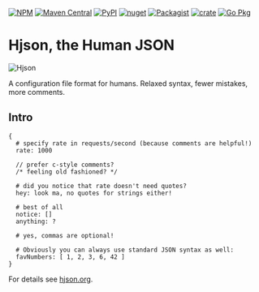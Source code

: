 [![NPM](https://img.shields.io/npm/v/hjson.svg?style=flat-square)](http://www.npmjs.com/package/hjson)
[![Maven Central](https://img.shields.io/maven-central/v/org.hjson/hjson.svg?style=flat-square)](http://search.maven.org/#search&#124;ga&#124;1&#124;g%3A%22org.hjson%22%20a%3A%22hjson%22)
[![PyPI](https://img.shields.io/pypi/v/hjson.svg?style=flat-square)](https://pypi.python.org/pypi/hjson)
[![nuget](https://img.shields.io/nuget/v/Hjson.svg?style=flat-square)](https://www.nuget.org/packages/Hjson/)
[![Packagist](https://img.shields.io/packagist/v/laktak/hjson.svg?style=flat-square)](https://packagist.org/packages/laktak/hjson)
[![crate](https://img.shields.io/crates/v/serde-hjson.svg)](https://crates.io/crates/serde-hjson)
[![Go Pkg](https://img.shields.io/github/release/hjson/hjson-go.svg?style=flat-square&label=go-pkg)](https://github.com/hjson/hjson-go/releases)

# Hjson, the Human JSON

![Hjson](http://hjson.org/icon/hjson-xs.png)

A configuration file format for humans. Relaxed syntax, fewer mistakes, more comments.

## Intro

```
{
  # specify rate in requests/second (because comments are helpful!)
  rate: 1000

  // prefer c-style comments?
  /* feeling old fashioned? */

  # did you notice that rate doesn't need quotes?
  hey: look ma, no quotes for strings either!

  # best of all
  notice: []
  anything: ?

  # yes, commas are optional!

  # Obviously you can always use standard JSON syntax as well:
  favNumbers: [ 1, 2, 3, 6, 42 ]
}
```

For details see [hjson.org](http://hjson.org).
